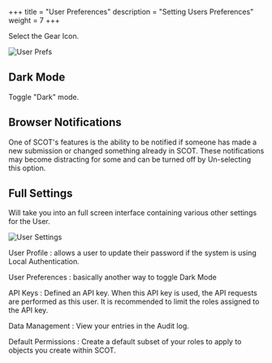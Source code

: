 +++
title = "User Preferences"
description = "Setting Users Preferences"
weight = 7
+++

Select the Gear Icon.

![User Prefs](/images/UserPrefs.png)

## Dark Mode

Toggle "Dark" mode.

## Browser Notifications

One of SCOT's features is the ability to be notified if someone has made a new submission or changed something already in SCOT.  These notifications may become distracting for some and can be turned off by Un-selecting this option.

## Full Settings

Will take you into an full screen interface containing various other settings for the User.

![User Settings](/images/UserSettings.png)

User Profile
: allows a user to update their password if the system is using Local Authentication.

User Preferences
: basically another way to toggle Dark Mode

API Keys
: Defined an API key.  When this API key is used, the API requests are performed as this user.  It is recommended to limit the roles assigned to the API key.

Data Management
: View your entries in the Audit log.

Default Permissions
: Create a default subset of your roles to apply to objects you create within SCOT.


